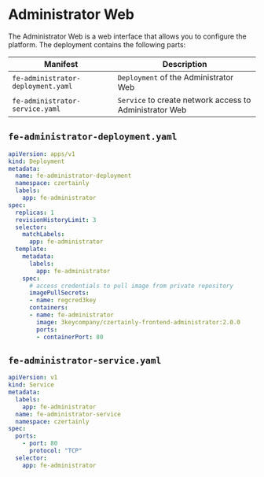 # Administrator Web

The Administrator Web is a web interface that allows you to configure the platform.
The deployment contains the following parts:

| Manifest | Description |
|------|-------------|
| `fe-administrator-deployment.yaml` | `Deployment` of the Administrator Web |
| `fe-administrator-service.yaml` | `Service` to create network access to Administrator Web |

## `fe-administrator-deployment.yaml`

```yaml
apiVersion: apps/v1
kind: Deployment
metadata:
  name: fe-administrator-deployment
  namespace: czertainly
  labels:
    app: fe-administrator
spec:
  replicas: 1
  revisionHistoryLimit: 3
  selector:
    matchLabels:
      app: fe-administrator
  template:
    metadata:
      labels:
        app: fe-administrator
    spec:
      # access credentials to pull image from private repository
      imagePullSecrets:
      - name: regcred3key
      containers:
      - name: fe-administrator
        image: 3keycompany/czertainly-frontend-administrator:2.0.0
        ports:
        - containerPort: 80
```

## `fe-administrator-service.yaml`

```yaml
apiVersion: v1
kind: Service
metadata:
  labels:
    app: fe-administrator
  name: fe-administrator-service
  namespace: czertainly
spec:
  ports:
    - port: 80
      protocol: "TCP"
  selector:
    app: fe-administrator
```